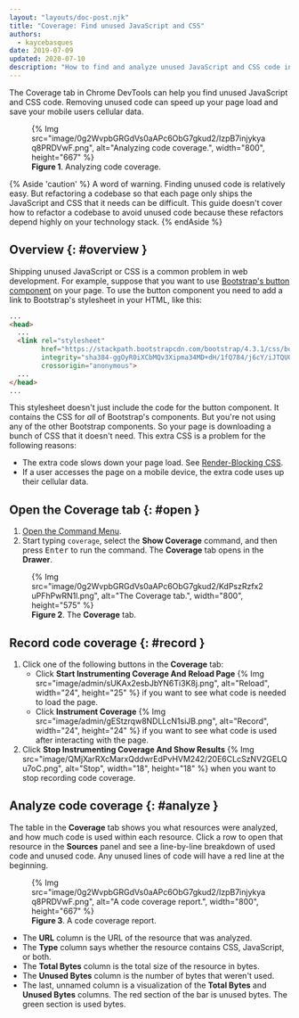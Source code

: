 ```yaml
---
layout: "layouts/doc-post.njk"
title: "Coverage: Find unused JavaScript and CSS"
authors:
  - kaycebasques
date: 2019-07-09
updated: 2020-07-10
description: "How to find and analyze unused JavaScript and CSS code in Chrome DevTools."
---
```


The Coverage tab in Chrome DevTools can help you find unused JavaScript and
CSS code. Removing unused code can speed up your page load and save your
mobile users cellular data.

<figure>
  {% Img src="image/0g2WvpbGRGdVs0aAPc6ObG7gkud2/IzpB7injykyaq8PRDVwF.png", alt="Analyzing code coverage.", width="800", height="667" %}
  <figcaption>
    <b>Figure 1</b>. Analyzing code coverage.
  </figcaption>
</figure>

{% Aside 'caution' %}
  A word of warning. Finding unused code is relatively easy. But refactoring a
  codebase so that each page only ships the JavaScript and CSS that it needs
  can be difficult. This guide doesn't cover how to refactor a codebase to
  avoid unused code because these refactors depend highly on your technology
  stack.
{% endAside %}

## Overview {: #overview }

Shipping unused JavaScript or CSS is a common problem in web development.
For example, suppose that you want to use [Bootstrap's button component][button]
on your page. To use the button  component you need to add a link to
Bootstrap's stylesheet in your HTML, like this:

```html
...
<head>
  ...
  <link rel="stylesheet"
        href="https://stackpath.bootstrapcdn.com/bootstrap/4.3.1/css/bootstrap.min.css"
        integrity="sha384-ggOyR0iXCbMQv3Xipma34MD+dH/1fQ784/j6cY/iJTQUOhcWr7x9JvoRxT2MZw1T"
        crossorigin="anonymous">
  ...
</head>
...
```

This stylesheet doesn't just include the code for the button component. It
contains the CSS for *all* of Bootstrap's components. But you're not using
any of the other Bootstrap components. So your page is downloading a bunch of
CSS that it doesn't need. This extra CSS is a problem for the following
reasons:

* The extra code slows down your page load. See [Render-Blocking CSS][render].
* If a user accesses the page on a mobile device, the extra code uses up
  their cellular data.

## Open the Coverage tab {: #open }

1. [Open the Command Menu](/docs/devtools/command-menu/).
1. Start typing `coverage`, select the **Show Coverage** command, and then
   press <kbd>Enter</kbd> to run the command. The **Coverage** tab opens in
   the **Drawer**.

<figure>
  {% Img src="image/0g2WvpbGRGdVs0aAPc6ObG7gkud2/KdPszRzfx2uPFhPwRN1l.png", alt="The Coverage tab.", width="800", height="575" %}
  <figcaption>
    <b>Figure 2</b>. The <b>Coverage</b> tab.
  </figcaption>
</figure>

## Record code coverage {: #record }

1. Click one of the following buttons in the **Coverage** tab:
     * Click **Start Instrumenting Coverage And Reload Page**
       {% Img src="image/admin/sUKAx2esbJbYN6Ti3K8j.png", alt="Reload", width="24", height="25" %}
       if you want to see what code is needed to load the page.
     * Click **Instrument Coverage**
       {% Img src="image/admin/gEStzrqw8NDLLcN1siJB.png", alt="Record", width="24", height="24" %}
       if you want to see what code is used after interacting with the page.
1. Click **Stop Instrumenting Coverage And Show Results**
   {% Img src="image/QMjXarRXcMarxQddwrEdPvHVM242/20E6CLcSzNV2GELQu7oC.png", alt="Stop", width="18", height="18" %}
   when you want to stop recording code coverage.

## Analyze code coverage {: #analyze }

The table in the **Coverage** tab shows you what resources were analyzed,
and how much code is used within each resource. Click a row to open that
resource in the **Sources** panel and see a line-by-line breakdown of used
code and unused code. Any unused lines of code will have a red line at the beginning.

<figure>
  {% Img src="image/0g2WvpbGRGdVs0aAPc6ObG7gkud2/IzpB7injykyaq8PRDVwF.png", alt="A code coverage report.", width="800", height="667" %}
  <figcaption>
    <b>Figure 3</b>. A code coverage report.
  </figcaption>
</figure>

* The **URL** column is the URL of the resource that was analyzed.
* The **Type** column says whether the resource contains CSS, JavaScript,
  or both.
* The **Total Bytes** column is the total size of the resource in bytes.
* The **Unused Bytes** column is the number of bytes that weren't used.
* The last, unnamed column is a visualization of the **Total Bytes** and
  **Unused Bytes** columns. The red section of the bar is unused bytes. The
  green section is used bytes.

[button]: https://getbootstrap.com/docs/4.3/components/buttons/
[render]: https://developers.google.com/web/fundamentals/performance/critical-rendering-path/render-blocking-css/

